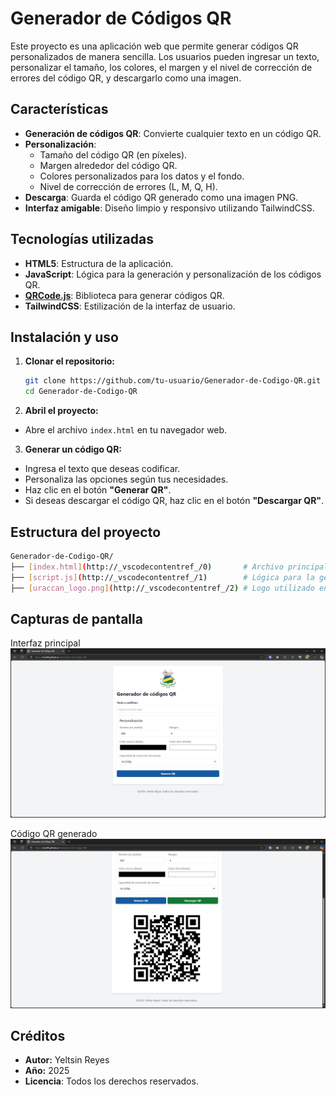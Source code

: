 # Generador de Códigos QR

Este proyecto es una aplicación web que permite generar códigos QR personalizados de manera sencilla. Los usuarios pueden ingresar un texto, personalizar el tamaño, los colores, el margen y el nivel de corrección de errores del código QR, y descargarlo como una imagen.

## Características

- **Generación de códigos QR**: Convierte cualquier texto en un código QR.
- **Personalización**:
  - Tamaño del código QR (en píxeles).
  - Margen alrededor del código QR.
  - Colores personalizados para los datos y el fondo.
  - Nivel de corrección de errores (L, M, Q, H).
- **Descarga**: Guarda el código QR generado como una imagen PNG.
- **Interfaz amigable**: Diseño limpio y responsivo utilizando TailwindCSS.

## Tecnologías utilizadas

- **HTML5**: Estructura de la aplicación.
- **JavaScript**: Lógica para la generación y personalización de los códigos QR.
- **[QRCode.js](https://github.com/soldair/node-qrcode)**: Biblioteca para generar códigos QR.
- **TailwindCSS**: Estilización de la interfaz de usuario.

## Instalación y uso

1. **Clonar el repositorio:**
   ```bash
   git clone https://github.com/tu-usuario/Generador-de-Codigo-QR.git
   cd Generador-de-Codigo-QR
   ```
2. **Abril el proyecto:**
- Abre el archivo `index.html` en tu navegador web.

3. **Generar un código QR:**
- Ingresa el texto que deseas codificar.
- Personaliza las opciones según tus necesidades.
- Haz clic en el botón **"Generar QR"**.
- Si deseas descargar el código QR, haz clic en el botón **"Descargar QR"**.

## Estructura del proyecto
```bash
Generador-de-Codigo-QR/
├── [index.html](http://_vscodecontentref_/0)       # Archivo principal de la interfaz
├── [script.js](http://_vscodecontentref_/1)        # Lógica para la generación de códigos QR
├── [uraccan_logo.png](http://_vscodecontentref_/2) # Logo utilizado en la interfaz
```

## Capturas de pantalla
Interfaz principal
![Interfaz principal](capturas/cap1.png)

Código QR generado
![Código QR generado](capturas/cap2.png)

## Créditos
- **Autor:** Yeltsin Reyes
- **Año:** 2025
- **Licencia**: Todos los derechos reservados.